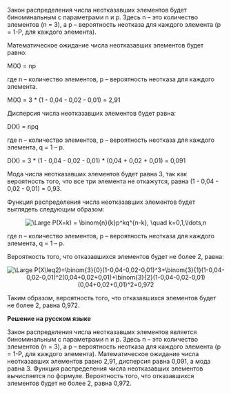 

Закон распределения числа неотказавших элементов будет биноминальным с параметрами n и p. Здесь n – это количество элементов (n = 3), а p – вероятность неотказа для каждого элемента (p = 1-Р, для каждого элемента).

Математическое ожидание числа неотказавших элементов будет равно:

M(X) = np

где n – количество элементов, p – вероятность неотказа для каждого элемента.

M(X) = 3 * (1 - 0,04 - 0,02 - 0,01) = 2,91

Дисперсия числа неотказавших элементов будет равна:

D(X) = npq

где n – количество элементов, p – вероятность неотказа для каждого элемента, q = 1 – p.

D(X) = 3 * (1 - 0,04 - 0,02 - 0,01) * (0,04 + 0,02 + 0,01) = 0,091

Мода числа неотказавших элементов будет равна 3, так как вероятность того, что все три элемента не откажутся, равна (1 - 0,04 - 0,02 - 0,01) = 0,93.

Функция распределения числа неотказавших элементов будет выглядеть следующим образом:

<p align="center">
    <img src="https://latex.codecogs.com/svg.latex?\Large&space;P(X=k) = \binom{n}{k}p^kq^{n-k}, \quad k=0,1,\ldots,n" title="\Large P(X=k) = \binom{n}{k}p^kq^{n-k}, \quad k=0,1,\ldots,n" />
</p>

где n – количество элементов, p – вероятность неотказа для каждого элемента, q = 1 – p.

Вероятность того, что отказавшихся элементов будет не более 2, равна:

<p align="center">
    <img src="https://latex.codecogs.com/svg.latex?\Large&space;P(X\leq2)=\binom{3}{0}(1-0,04-0,02-0,01)^3+\binom{3}{1}(1-0,04-0,02-0,01)^2(0,04+0,02+0,01)+\binom{3}{2}(1-0,04-0,02-0,01)(0,04+0,02+0,01)^2=0,972" title="\Large P(X\leq2)=\binom{3}{0}(1-0,04-0,02-0,01)^3+\binom{3}{1}(1-0,04-0,02-0,01)^2(0,04+0,02+0,01)+\binom{3}{2}(1-0,04-0,02-0,01)(0,04+0,02+0,01)^2=0,972" />
</p>

Таким образом, вероятность того, что отказавшихся элементов будет не более 2, равна 0,972.

**Решение на русском языке**

Закон распределения числа неотказавших элементов является биноминальным с параметрами n и p. Здесь n – это количество элементов (n = 3), а p – вероятность неотказа для каждого элемента (p = 1-Р, для каждого элемента). Математическое ожидание числа неотказавших элементов равно 2,91, дисперсия равна 0,091, а мода равна 3. Функция распределения числа неотказавших элементов вычисляется по формуле. Вероятность того, что отказавшихся элементов будет не более 2, равна 0,972.